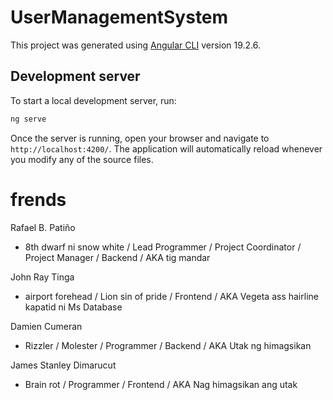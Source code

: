 # UserManagementSystem

This project was generated using [Angular CLI](https://github.com/angular/angular-cli) version 19.2.6.

## Development server

To start a local development server, run:

```bash
ng serve
```

Once the server is running, open your browser and navigate to `http://localhost:4200/`. The application will automatically reload whenever you modify any of the source files.

# frends

Rafael B. Patiño
- 8th dwarf ni snow white / Lead Programmer / Project Coordinator / Project Manager / Backend / AKA tig mandar

John Ray Tinga
- airport forehead / Lion sin of pride / Frontend / AKA Vegeta ass hairline kapatid ni Ms Database

Damien Cumeran
- Rizzler / Molester / Programmer / Backend / AKA Utak ng himagsikan

James Stanley Dimarucut
- Brain rot / Programmer / Frontend / AKA Nag himagsikan ang utak
